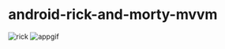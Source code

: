 # android-rick-and-morty-mvvm

![rick](https://user-images.githubusercontent.com/83028055/196734278-6066ed06-a029-4430-8531-1cf9dcf201ea.gif)
![appgif](https://user-images.githubusercontent.com/83028055/196926496-422e4a8c-aabc-48a5-8a12-21352870ddb7.gif)
